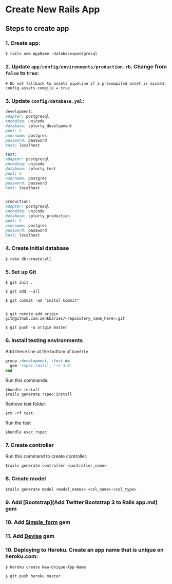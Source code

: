 # Create New Rails App

## Steps to create app

### 1.  Create app:

```        
$ rails new AppName -database=postgresql
```

### 2.  Update `app/config/environments/production.rb`. Change from   `false` to `true`:

```
# Do not fallback to assets pipeline if a precompiled asset is missed.
config.assets.compile = true
```

### 3. Update `config/database.yml`:

```ruby
development:
adapter: postgresql
encoding: unicode
database: splurty_development
pool: 5
username: postgres
password: password
host: localhost

test:
adapter: postgresql
encoding: unicode
database: splurty_test
pool: 5
username: postgres
password: password
host: localhost


production:
adapter: postgresql
encoding: unicode
database: splurty_production
pool: 5
username: postgres
password: password
host: localhost
```

### 4. Create initial database

```
$ rake db:create:all
```

### 5. Set up Git

```
$ git init .
```

```
$ git add --all
```

```
$ git commit -am "Inital Commit"
```

```

$ git remote add origin git@github.com:zenkbaries/<repositery_name_here>.git

```

```
$ git push -u origin master
```
### 6.  Install testing environments
Add these line at the bottom of `Gemfile`

```ruby
group :development, :test do
  gem 'rspec-rails', '~> 3.0'
end
```
Run this commands:
```
$bundle install
$rails generate rspec:install
```
Remove test folder:
```
$rm -rf test
```

Run the test
```
$bundle exec rspec
```

### 7. Create controller
Run this command to create controller.
```
$rails generate controller <controller_name>
```

### 8. Create model
```
$rails generate model <modal_names> <col_name>:<col_type>
```

### 9. Add [Bootstrap](Add Twitter Bootstrap 3 to Rails app.md) gem

### 10. Add [Simple_form](https://github.com/plataformatec/simple_form) gem 

### 11. Add [Devise](https://github.com/plataformatec/devise) gem

### 10.  Deploying to Heroku. Create an app name that is unique on heroku.com:

```
$ heroku create New-Unique-App-Name
```

```
$ git push heroku master
```
